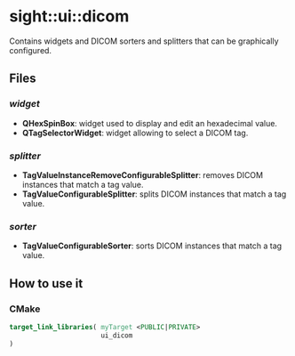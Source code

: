 # sight::ui::dicom

Contains widgets and DICOM sorters and splitters that can be graphically configured.

## Files

### _widget_
- **QHexSpinBox**: widget used to display and edit an hexadecimal value.
- **QTagSelectorWidget**: widget allowing to select a DICOM tag.

### _splitter_
- **TagValueInstanceRemoveConfigurableSplitter**: removes DICOM instances that match a tag value.
- **TagValueConfigurableSplitter**: splits DICOM instances that match a tag value.

### _sorter_
- **TagValueConfigurableSorter**: sorts DICOM instances that match a tag value.

## How to use it

### CMake

```cmake
target_link_libraries( myTarget <PUBLIC|PRIVATE> 
                       ui_dicom
)
```
